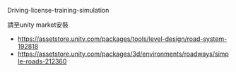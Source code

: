 Driving-license-training-simulation


請至unity market安裝
* https://assetstore.unity.com/packages/tools/level-design/road-system-192818
* https://assetstore.unity.com/packages/3d/environments/roadways/simple-roads-212360